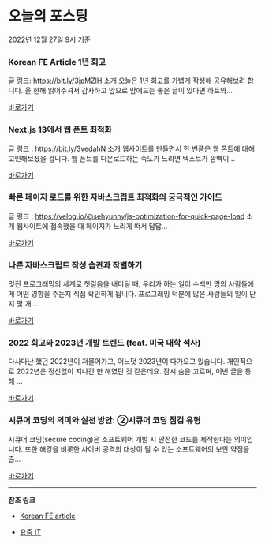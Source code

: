 # 오늘의 포스팅 
2022년 12월 27일 9시 기준 

###  Korean FE Article 1년 회고 

 글 링크: https://bit.ly/3jpMZlH 소개 오늘은 1년 회고를 가볍게 작성해 공유해보려 합니다. 올 한해 읽어주셔서 감사하고 앞으로 맘에드는 좋은 글이 있다면 하트와... 

 [바로가기](https://kofearticle.substack.com/p/korean-fe-article-korean-fe-article) 

###  Next.js 13에서 웹 폰트 최적화 

 글 링크 : https://bit.ly/3vedahN 소개 웹사이트를 만들면서 한 번쯤은 웹 폰트에 대해 고민해보셨을 겁니다. 웹 폰트를 다운로드하는 속도가 느리면 텍스트가 깜빡이... 

 [바로가기](https://kofearticle.substack.com/p/korean-fe-article-nextjs-13) 

###  빠른 페이지 로드를 위한 자바스크립트 최적화의 궁극적인 가이드 

 글 링크 : https://velog.io/@sehyunny/js-optimization-for-quick-page-load 소개 웹사이트에 접속했을 때 페이지가 느리게 떠서 답답... 

 [바로가기](https://kofearticle.substack.com/p/korean-fe-article-47f) 

### 나쁜 자바스크립트 작성 습관과 작별하기 

 멋진 프로그래밍의 세계로 첫걸음을 내디딜 때, 우리가 하는 일이 수백만 명의 사람들에게 어떤 영향을 주는지 직접 확인하게 됩니다. 프로그래밍 덕분에 많은 사람들의 일이 단지 몇 개... 

 [바로가기](https://yozm.wishket.com/magazine/detail/1836/) 

### 2022 회고와 2023년 개발 트렌드 (feat. 미국 대학 석사) 

 다사다난 했던 2022년이 저물어가고, 어느덧 2023년이 다가오고 있습니다. 개인적으로 2022년은 정신없이 지나간 한 해였던 것 같은데요. 잠시 숨을 고르며, 이번 글을 통해 ... 

 [바로가기](https://yozm.wishket.com/magazine/detail/1833/) 

### ﻿시큐어 코딩의 의미와 실천 방안: ②시큐어 코딩 점검 유형 

 시큐어 코딩(secure coding)은 소프트웨어 개발 시 안전한 코드를 제작한다는 의미입니다. 또한 해킹을 비롯한 사이버 공격의 대상이 될 수 있는 소프트웨어의 보안 약점을 출... 

 [바로가기](https://yozm.wishket.com/magazine/detail/1832/) 

---

**참조 링크**

- [Korean FE article](https://kofearticle.substack.com) 

- [요즘 IT](https://yozm.wishket.com/magazine) 

